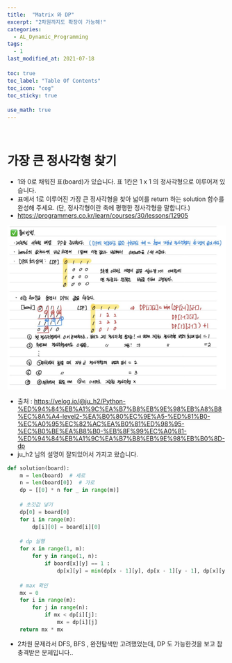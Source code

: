 ```yaml
---
title:  "Matrix 와 DP"
excerpt: "2차원까지도 확장이 가능해!"
categories:
  - AL_Dynamic_Programming
tags:
  - 1
last_modified_at: 2021-07-18

toc: true
toc_label: "Table Of Contents"
toc_icon: "cog"
toc_sticky: true

use_math: true
---
```


<br>

# 가장 큰 정사각형 찾기

- 1와 0로 채워진 표(board)가 있습니다. 표 1칸은 1 x 1 의 정사각형으로 이루어져 있습니다. 
- 표에서 1로 이루어진 가장 큰 정사각형을 찾아 넓이를 return 하는 solution 함수를 완성해 주세요. (단, 정사각형이란 축에 평행한 정사각형을 말합니다.)
- <https://programmers.co.kr/learn/courses/30/lessons/12905>

![png](/assets/images/Python/15_1.png)

- 출처 : <https://velog.io/@ju_h2/Python-%ED%94%84%EB%A1%9C%EA%B7%B8%EB%9E%98%EB%A8%B8%EC%8A%A4-level2-%EA%B0%80%EC%9E%A5-%ED%81%B0-%EC%A0%95%EC%82%AC%EA%B0%81%ED%98%95-%EC%B0%BE%EA%B8%B0-%EB%8F%99%EC%A0%81-%ED%94%84%EB%A1%9C%EA%B7%B8%EB%9E%98%EB%B0%8D-dp>
- ju_h2 님의 설명이 잘되있어서 가지고 왔습니다. 

```python
def solution(board):
    m = len(board)  # 세로
    n = len(board[0])  # 가로
    dp = [[0] * n for _ in range(m)]

    # 초깃값 넣기
    dp[0] = board[0]
    for i in range(m):
        dp[i][0] = board[i][0]

    # dp 실행
    for x in range(1, m):
        for y in range(1, n):
            if board[x][y] == 1 :
                dp[x][y] = min(dp[x - 1][y], dp[x - 1][y - 1], dp[x][y - 1]) + 1

    # max 확인
    mx = 0
    for i in range(m):
        for j in range(n):
            if mx < dp[i][j]:
                mx = dp[i][j]
    return mx * mx
```

- 2차원 문제라서 DFS, BFS , 완전탐색만 고려했었는데, DP 도 가능한것을 보고 참 충격받은 문제입니다..
